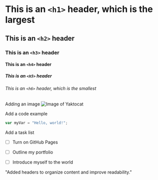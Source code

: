 # This is an `<h1>` header, which is the largest

## This is an `<h2>` header
### This is an `<h3>` header
#### This is an `<h4>` header
##### This is an `<h5>` header
###### This is an `<h6>` header, which is the smallest

Adding an image 
![Image of Yaktocat](https://octodex.github.com/images/yaktocat.png)

Add a code example
``` javascript
var myVar = "Hello, world!";
```
Add a task list
- [ ] Turn on GitHub Pages
- [ ] Outline my portfolio
- [ ] Introduce myself to the world








"Added headers to organize content and improve readability."
